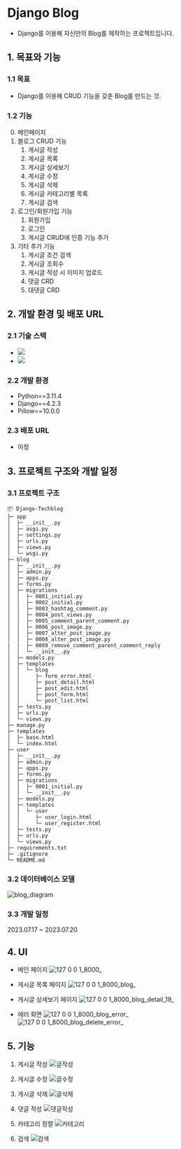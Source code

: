 # Django Blog

- Django를 이용해 자신만의 Blog를 제작하는 프로젝트입니다.

## 1. 목표와 기능

### 1.1 목표

- Django를 이용해 CRUD 기능을 갖춘 Blog를 만드는 것.

### 1.2 기능

0. 메인페이지
1. 블로그 CRUD 기능
   1. 게시글 작성
   2. 게시글 목록
   3. 게시글 상세보기
   4. 게시글 수정
   5. 게시글 삭제
   6. 게시글 카테고리별 목록
   7. 게시글 검색
2. 로그인/회원가입 기능
   1. 회원가입
   2. 로그인
   3. 게시글 CRUD에 인증 기능 추가
3. 기타 추가 기능
   1. 게시글 조건 검색
   2. 게시글 조회수
   3. 게시글 작성 시 이미지 업로드
   4. 댓글 CRD
   5. 대댓글 CRD

## 2. 개발 환경 및 배포 URL

### 2.1 기술 스택

- <img src="https://img.shields.io/badge/python-3776AB?style=for-the-badge&logo=python&logoColor=white">
- <img src="https://img.shields.io/badge/django-092E20?style=for-the-badge&logo=django&logoColor=white">

### 2.2 개발 환경

- Python==3.11.4
- Django==4.2.3
- Pillow==10.0.0

### 2.3 배포 URL

- 미정

## 3. 프로젝트 구조와 개발 일정

### 3.1 프로젝트 구조

```
📦 Django-Techblog
├─ app
│  ├─ __init__.py
│  ├─ asgi.py
│  ├─ settings.py
│  ├─ urls.py
│  ├─ views.py
│  └─ wsgi.py
├─ blog
│  ├─ __init__.py
│  ├─ admin.py
│  ├─ apps.py
│  ├─ forms.py
│  ├─ migrations
│  │  ├─ 0001_initial.py
│  │  ├─ 0002_initial.py
│  │  ├─ 0003_hashtag_comment.py
│  │  ├─ 0004_post_views.py
│  │  ├─ 0005_comment_parent_comment.py
│  │  ├─ 0006_post_image.py
│  │  ├─ 0007_alter_post_image.py
│  │  ├─ 0008_alter_post_image.py
|  |  ├─ 0009_remove_comment_parent_comment_reply
│  │  └─ __init__.py
│  ├─ models.py
│  ├─ templates
│  │  └─ blog
│  │     ├─ form_error.html
│  │     ├─ post_detail.html
│  │     ├─ post_edit.html
│  │     ├─ post_form.html
│  │     └─ post_list.html
│  ├─ tests.py
│  ├─ urls.py
│  └─ views.py
├─ manage.py
├─ templates
│  ├─ base.html
│  └─ index.html
├─ user
│  ├─ __init__.py
│  ├─ admin.py
│  ├─ apps.py
│  ├─ forms.py
│  ├─ migrations
│  │  ├─ 0001_initial.py
│  │  └─ __init__.py
│  ├─ models.py
│  ├─ templates
│  │  └─ user
│  │     ├─ user_login.html
│  │     └─ user_register.html
│  ├─ tests.py
│  ├─ urls.py
│  └─ views.py
├─ requirements.txt
├─ .gitignore
└─ README.md
```

### 3.2 데이터베이스 모델

![blog_diagram](https://github.com/bloodsteelrain/Django-techblog/assets/131739343/f0fbc992-98b5-49d6-b13e-b99423ae5d88)

### 3.3 개발 일정

2023.07.17 ~ 2023.07.20

## 4. UI

- 메인 페이지
  ![127 0 0 1_8000_](https://github.com/bloodsteelrain/Django-techblog/assets/131739343/0005c4cd-1336-49bc-93c2-dcefeb472831)

- 게시글 목록 페이지
  ![127 0 0 1_8000_blog_](https://github.com/bloodsteelrain/Django-techblog/assets/131739343/6d14397b-535d-419a-b4e6-775ee056c3fc)

- 게시글 상세보기 페이지
  ![127 0 0 1_8000_blog_detail_19_](https://github.com/bloodsteelrain/Django-techblog/assets/131739343/b45aca71-3a6a-4509-9a2b-102f5f3c61ab)

- 에러 화면
  ![127 0 0 1_8000_blog_error_](https://github.com/bloodsteelrain/Django-techblog/assets/131739343/411b6830-f493-4c62-9538-e889abec41de)
  ![127 0 0 1_8000_blog_delete_error_](https://github.com/bloodsteelrain/Django-techblog/assets/131739343/29d91ff7-cae8-4ec2-8e56-4a2888daa13b)

## 5. 기능

1. 게시글 작성
   ![글작성](https://github.com/bloodsteelrain/Django-techblog/assets/131739343/d3d15e14-e333-45c6-9ea2-d79c0128e73a)

2. 게시글 수정
   ![글수정](https://github.com/bloodsteelrain/Django-techblog/assets/131739343/96328895-e652-464d-a39f-ca614197823b)

3. 게시글 삭제
   ![글삭제](https://github.com/bloodsteelrain/Django-techblog/assets/131739343/95f56632-0fd4-472f-9877-c7fa52ca0a2d)

4. 댓글 작성
   ![댓글작성](https://github.com/bloodsteelrain/Django-techblog/assets/131739343/84951dc5-f872-46f0-a898-78a235a09ab9)

5. 카테고리 정렬
   ![카테고리](https://github.com/bloodsteelrain/Django-techblog/assets/131739343/098a4a02-7024-4126-8bdf-4a3527e009a3)

6. 검색
   ![검색](https://github.com/bloodsteelrain/Django-techblog/assets/131739343/4edef2f0-f4c7-41bc-b0aa-69e54ca124a5)
